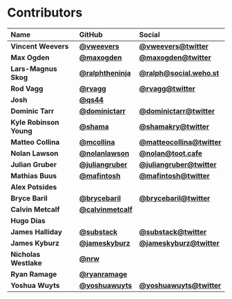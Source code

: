 # Contributors

| Name                    | GitHub                                                   | Social                                                          |
| :---------------------- | :------------------------------------------------------- | :-------------------------------------------------------------- |
| **Vincent Weevers**     | [**@vweevers**](https://github.com/vweevers)             | [**@vweevers@twitter**](https://twitter.com/vweevers)           |
| **Max Ogden**           | [**@maxogden**](https://github.com/maxogden)             | [**@maxogden@twitter**](https://twitter.com/maxogden)           |
| **Lars-Magnus Skog**    | [**@ralphtheninja**](https://github.com/ralphtheninja)   | [**@ralph@social.weho.st**](https://social.weho.st/@ralph)      |
| **Rod Vagg**            | [**@rvagg**](https://github.com/rvagg)                   | [**@rvagg@twitter**](https://twitter.com/rvagg)                 |
| **Josh**                | [**@qs44**](https://github.com/qs44)                     |                                                                 |
| **Dominic Tarr**        | [**@dominictarr**](https://github.com/dominictarr)       | [**@dominictarr@twitter**](https://twitter.com/dominictarr)     |
| **Kyle Robinson Young** | [**@shama**](https://github.com/shama)                   | [**@shamakry@twitter**](https://twitter.com/shamakry)           |
| **Matteo Collina**      | [**@mcollina**](https://github.com/mcollina)             | [**@matteocollina@twitter**](https://twitter.com/matteocollina) |
| **Nolan Lawson**        | [**@nolanlawson**](https://github.com/nolanlawson)       | [**@nolan@toot.cafe**](https://toot.cafe/@nolan)                |
| **Julian Gruber**       | [**@juliangruber**](https://github.com/juliangruber)     | [**@juliangruber@twitter**](https://twitter.com/juliangruber)   |
| **Mathias Buus**        | [**@mafintosh**](https://github.com/mafintosh)           | [**@mafintosh@twitter**](https://twitter.com/mafintosh)         |
| **Alex Potsides**       |                                                          |                                                                 |
| **Bryce Baril**         | [**@brycebaril**](https://github.com/brycebaril)         | [**@brycebaril@twitter**](https://twitter.com/brycebaril)       |
| **Calvin Metcalf**      | [**@calvinmetcalf**](https://github.com/calvinmetcalf)   |                                                                 |
| **Hugo Dias**           |                                                          |                                                                 |
| **James Halliday**      | [**@substack**](https://github.com/substack)             | [**@substack@twitter**](https://twitter.com/substack)           |
| **James Kyburz**        | [**@jameskyburz**](https://github.com/jameskyburz)       | [**@jameskyburz@twitter**](https://twitter.com/jameskyburz)     |
| **Nicholas Westlake**   | [**@nrw**](https://github.com/nrw)                       |                                                                 |
| **Ryan Ramage**         | [**@ryanramage**](https://github.com/ryanramage)         |                                                                 |
| **Yoshua Wuyts**        | [**@yoshuawuyts**](https://github.com/yoshuawuyts)       | [**@yoshuawuyts@twitter**](https://twitter.com/yoshuawuyts)     |
